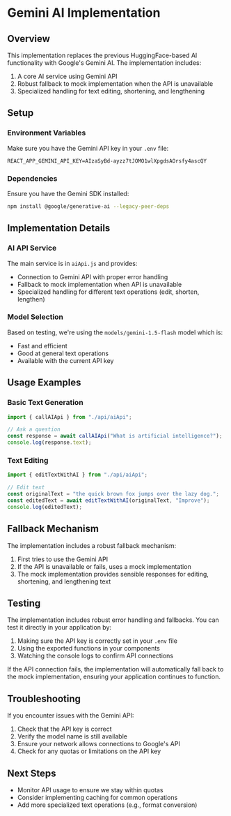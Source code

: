 # Gemini AI Implementation

## Overview

This implementation replaces the previous HuggingFace-based AI functionality with Google's Gemini AI. The implementation includes:

1. A core AI service using Gemini API
2. Robust fallback to mock implementation when the API is unavailable
3. Specialized handling for text editing, shortening, and lengthening

## Setup

### Environment Variables

Make sure you have the Gemini API key in your `.env` file:

```
REACT_APP_GEMINI_API_KEY=AIzaSyBd-ayzz7tJOMO1wlXpgdsAOrsfy4ascQY
```

### Dependencies

Ensure you have the Gemini SDK installed:

```bash
npm install @google/generative-ai --legacy-peer-deps
```

## Implementation Details

### AI API Service

The main service is in `aiApi.js` and provides:

- Connection to Gemini API with proper error handling
- Fallback to mock implementation when API is unavailable
- Specialized handling for different text operations (edit, shorten, lengthen)

### Model Selection

Based on testing, we're using the `models/gemini-1.5-flash` model which is:

- Fast and efficient
- Good at general text operations
- Available with the current API key

## Usage Examples

### Basic Text Generation

```javascript
import { callAIApi } from "./api/aiApi";

// Ask a question
const response = await callAIApi("What is artificial intelligence?");
console.log(response.text);
```

### Text Editing

```javascript
import { editTextWithAI } from "./api/aiApi";

// Edit text
const originalText = "the quick brown fox jumps over the lazy dog.";
const editedText = await editTextWithAI(originalText, "Improve");
console.log(editedText);
```

## Fallback Mechanism

The implementation includes a robust fallback mechanism:

1. First tries to use the Gemini API
2. If the API is unavailable or fails, uses a mock implementation
3. The mock implementation provides sensible responses for editing, shortening, and lengthening text

## Testing

The implementation includes robust error handling and fallbacks. You can test it directly in your application by:

1. Making sure the API key is correctly set in your `.env` file
2. Using the exported functions in your components
3. Watching the console logs to confirm API connections

If the API connection fails, the implementation will automatically fall back to the mock implementation, ensuring your application continues to function.

## Troubleshooting

If you encounter issues with the Gemini API:

1. Check that the API key is correct
2. Verify the model name is still available
3. Ensure your network allows connections to Google's API
4. Check for any quotas or limitations on the API key

## Next Steps

- Monitor API usage to ensure we stay within quotas
- Consider implementing caching for common operations
- Add more specialized text operations (e.g., format conversion)
